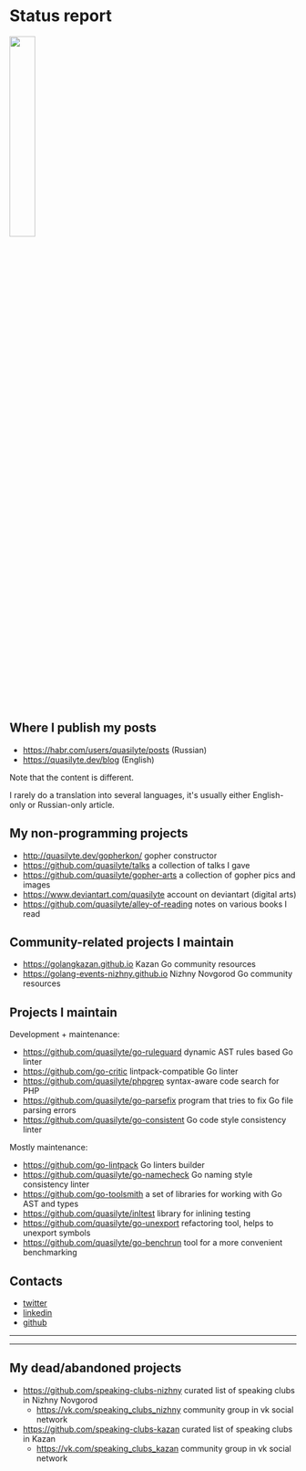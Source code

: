 # Status report

<img src="https://images-wixmp-ed30a86b8c4ca887773594c2.wixmp.com/intermediary/f/c7d894cb-8d37-4495-a454-89c868b12375/dcwhshf-506c73c7-55d6-402f-ae94-03f2d98ec36a.jpg" width="30%" height="30%">

## Where I publish my posts

* <https://habr.com/users/quasilyte/posts> (Russian)
* <https://quasilyte.dev/blog> (English)

Note that the content is different.

I rarely do a translation into several languages, it's usually either English-only or Russian-only article.

## My non-programming projects

* <http://quasilyte.dev/gopherkon/> gopher constructor
* <https://github.com/quasilyte/talks> a collection of talks I gave
* <https://github.com/quasilyte/gopher-arts> a collection of gopher pics and images
* <https://www.deviantart.com/quasilyte> account on deviantart (digital arts)
* <https://github.com/quasilyte/alley-of-reading> notes on various books I read

## Community-related projects I maintain

* <https://golangkazan.github.io> Kazan Go community resources
* <https://golang-events-nizhny.github.io> Nizhny Novgorod Go community resources

## Projects I maintain

Development + maintenance:

* <https://github.com/quasilyte/go-ruleguard> dynamic AST rules based Go linter
* <https://github.com/go-critic> lintpack-compatible Go linter
* <https://github.com/quasilyte/phpgrep> syntax-aware code search for PHP
* <https://github.com/quasilyte/go-parsefix> program that tries to fix Go file parsing errors
* <https://github.com/quasilyte/go-consistent> Go code style consistency linter

Mostly maintenance:

* <https://github.com/go-lintpack> Go linters builder
* <https://github.com/quasilyte/go-namecheck> Go naming style consistency linter
* <https://github.com/go-toolsmith> a set of libraries for working with Go AST and types
* <https://github.com/quasilyte/inltest> library for inlining testing
* <https://github.com/quasilyte/go-unexport> refactoring tool, helps to unexport symbols
* <https://github.com/quasilyte/go-benchrun> tool for a more convenient benchmarking

## Contacts

* [twitter](https://twitter.com/quasilyte)
* [linkedin](https://www.linkedin.com/in/quasilyte)
* [github](https://github.com/quasilyte)

<hr><hr>

## My dead/abandoned projects

* <https://github.com/speaking-clubs-nizhny> curated list of speaking clubs in Nizhny Novgorod
  * <https://vk.com/speaking_clubs_nizhny> community group in vk social network
* <https://github.com/speaking-clubs-kazan> curated list of speaking clubs in Kazan
  * <https://vk.com/speaking_clubs_kazan> community group in vk social network


